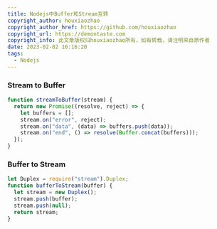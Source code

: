 ```yaml
---
title: Nodejs中Buffer和Stream互转
copyright_author: houxiaozhao
copyright_author_href: https://github.com/houxiaozhao
copyright_url: https://demontaste.com
copyright_info: 此文章版权归houxiaozhao所有，如有转载，请注明来自原作者
date: 2023-02-02 16:16:20
tags:
  - Nodejs
---
```


### Stream to Buffer

```javascript
function streamToBuffer(stream) {
  return new Promise((resolve, reject) => {
    let buffers = [];
    stream.on("error", reject);
    stream.on("data", (data) => buffers.push(data));
    stream.on("end", () => resolve(Buffer.concat(buffers)));
  });
}
```

### Buffer to Stream

```javascript
let Duplex = require("stream").Duplex;
function bufferToStream(buffer) {
  let stream = new Duplex();
  stream.push(buffer);
  stream.push(null);
  return stream;
}
```
